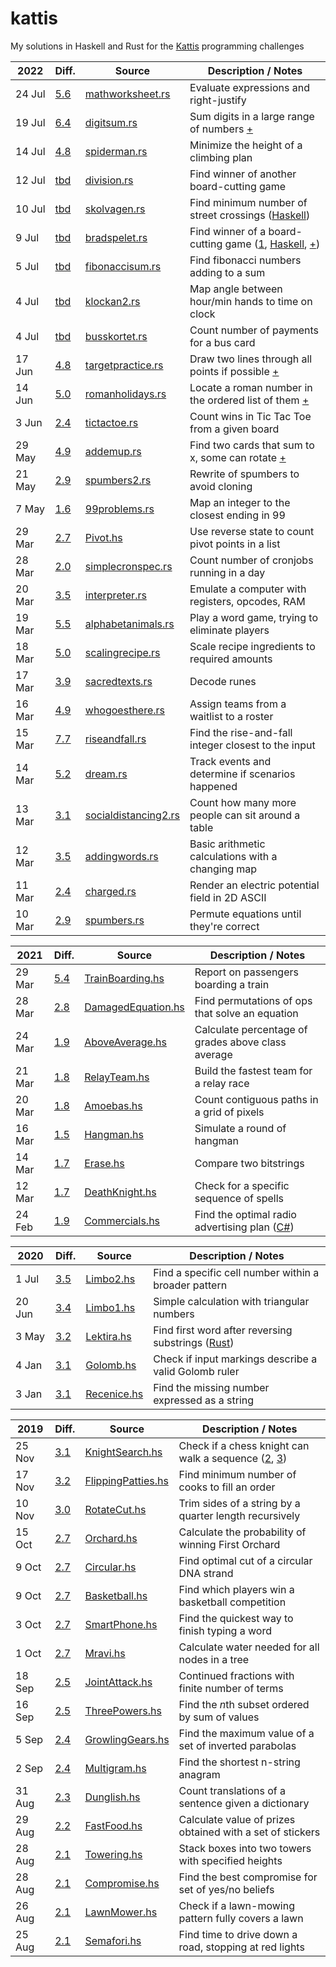 # kattis

My solutions in Haskell and Rust for the [Kattis](https://open.kattis.com/problems?order=problem_difficulty) programming challenges

2022 | Diff. | Source | Description / Notes
--- | --- | --- | ---
24 Jul | [5.6](https://open.kattis.com/problems/mathworksheet) | [mathworksheet.rs](rust/mathworksheet/src/main.rs) | Evaluate expressions and right-justify
19 Jul | [6.4](https://open.kattis.com/problems/digitsum) | [digitsum.rs](rust/digitsum/src/main.rs) | Sum digits in a large range of numbers [+](notes/Digit%20Sum.md)
14 Jul | [4.8](https://open.kattis.com/problems/spiderman) | [spiderman.rs](rust/spiderman/src/main.rs) | Minimize the height of a climbing plan
12 Jul | [tbd](https://open.kattis.com/problems/chocolatedivision) | [division.rs](rust/chocolatedivision/src/main.rs) | Find winner of another board-cutting game
10 Jul | [tbd](https://open.kattis.com/problems/skolvagen) | [skolvagen.rs](rust/skolvagen/src/main.rs) | Find minimum number of street crossings ([Haskell](src/Skolvagen.hs))
9 Jul | [tbd](https://open.kattis.com/problems/bradspelet) | [bradspelet.rs](rust/bradspelet2/src/main.rs) | Find winner of a board-cutting game ([1](rust/bradspelet/src/main.rs), [Haskell](src/Bradspelet.hs), [+](notes/Bradspelet.md))
5 Jul | [tbd](https://open.kattis.com/problems/fibonaccisum) | [fibonaccisum.rs](rust/fibonaccisum/src/main.rs) | Find fibonacci numbers adding to a sum
4 Jul | [tbd](https://open.kattis.com/problems/klockan2) | [klockan2.rs](rust/klockan2/src/main.rs) | Map angle between hour/min hands to time on clock
4 Jul | [tbd](https://open.kattis.com/problems/busskortet) | [busskortet.rs](rust/busskortet/src/main.rs) | Count number of payments for a bus card
17 Jun | [4.8](https://open.kattis.com/problems/targetpractice) | [targetpractice.rs](rust/targetpractice/src/main.rs) | Draw two lines through all points if possible [+](notes/Target%20Practice.md)
14 Jun | [5.0](https://open.kattis.com/problems/romanholidays) | [romanholidays.rs](rust/romanholidays/src/main.rs) | Locate a roman number in the ordered list of them [+](notes/Roman%20Holidays.md)
3 Jun | [2.4](https://open.kattis.com/problems/tictactoecounting) | [tictactoe.rs](rust/tictactoe/src/main.rs) | Count wins in Tic Tac Toe from a given board
29 May | [4.9](https://open.kattis.com/problems/addemup) | [addemup.rs](rust/addemup/src/main.rs) | Find two cards that sum to x, some can rotate [+](notes/Add%20'Em%20Up!.md)
21 May | [2.9](https://open.kattis.com/problems/noonerizedspumbers) | [spumbers2.rs](rust/spumbers2/src/main.rs) | Rewrite of spumbers to avoid cloning
7 May | [1.6](https://open.kattis.com/problems/99problems) | [99problems.rs](rust/problems99/src/main.rs) | Map an integer to the closest ending in 99
29 Mar | [2.7](https://open.kattis.com/problems/pivot) | [Pivot.hs](src/Pivot.hs) | Use reverse state to count pivot points in a list
28 Mar | [2.0](https://open.kattis.com/problems/simplecronspec) | [simplecronspec.rs](rust/simplecronspec/src/main.rs) | Count number of cronjobs running in a day
20 Mar | [3.5](https://open.kattis.com/problems/interpreter) | [interpreter.rs](rust/interpreter/src/main.rs) | Emulate a computer with registers, opcodes, RAM
19 Mar | [5.5](https://open.kattis.com/problems/alphabetanimals) | [alphabetanimals.rs](rust/alphabetanimals/src/main.rs) | Play a word game, trying to eliminate players
18 Mar | [5.0](https://open.kattis.com/problems/scalingrecipe) | [scalingrecipe.rs](rust/scalingrecipe/src/main.rs) | Scale recipe ingredients to required amounts
17 Mar | [3.9](https://open.kattis.com/problems/sacredtexts) | [sacredtexts.rs](rust/sacredtexts/src/main.rs) | Decode runes
16 Mar | [4.9](https://open.kattis.com/problems/whogoesthere) | [whogoesthere.rs](rust/whogoesthere/src/main.rs) | Assign teams from a waitlist to a roster
15 Mar | [7.7](https://open.kattis.com/problems/riseandfall) | [riseandfall.rs](rust/riseandfall/src/main.rs) | Find the rise-and-fall integer closest to the input
14 Mar | [5.2](https://open.kattis.com/problems/dream) | [dream.rs](rust/dream/src/main.rs) | Track events and determine if scenarios happened
13 Mar | [3.1](https://open.kattis.com/problems/socialdistancing2) | [socialdistancing2.rs](rust/socialdistancing2/src/main.rs) | Count how many more people can sit around a table
12 Mar | [3.5](https://open.kattis.com/problems/addingwords) | [addingwords.rs](rust/addingwords/src/main.rs) | Basic arithmetic calculations with a changing map
11 Mar | [2.4](https://open.kattis.com/problems/charged) | [charged.rs](rust/charged/src/main.rs) | Render an electric potential field in 2D ASCII
10 Mar | [2.9](https://open.kattis.com/problems/noonerizedspumbers) | [spumbers.rs](rust/spumbers/src/main.rs) | Permute equations until they're correct

2021 | Diff. | Source | Description / Notes
--- | --- | --- | ---
29 Mar | [5.4](https://open.kattis.com/problems/trainboarding) | [TrainBoarding.hs](src/TrainBoarding.hs) | Report on passengers boarding a train
28 Mar | [2.8](https://open.kattis.com/problems/damagedequation) | [DamagedEquation.hs](src/DamagedEquation.hs) | Find permutations of ops that solve an equation
24 Mar | [1.9](https://open.kattis.com/problems/aboveaverage) | [AboveAverage.hs](src/AboveAverage.hs) | Calculate percentage of grades above class average
21 Mar | [1.8](https://open.kattis.com/problems/bestrelayteam) | [RelayTeam.hs](src/BestRelayTeam.hs) | Build the fastest team for a relay race
20 Mar | [1.8](https://open.kattis.com/problems/amoebas) | [Amoebas.hs](src/Amoebas.hs) | Count contiguous paths in a grid of pixels
16 Mar | [1.5](https://open.kattis.com/problems/hangman) | [Hangman.hs](src/Hangman.hs) | Simulate a round of hangman
14 Mar | [1.7](https://open.kattis.com/problems/erase) | [Erase.hs](src/Erase.hs) | Compare two bitstrings
12 Mar | [1.7](https://open.kattis.com/problems/deathknight) | [DeathKnight.hs](src/DeathKnight.hs) | Check for a specific sequence of spells
24 Feb | [1.9](https://open.kattis.com/problems/commercials) | [Commercials.hs](src/Commercials.hs) | Find the optimal radio advertising plan ([C#](cs/commercials/Program.cs))

2020 | Diff. | Source | Description / Notes
--- | --- | --- | ---
1 Jul | [3.5](https://open.kattis.com/problems/limbo2) | [Limbo2.hs](src/Limbo2.hs) | Find a specific cell number within a broader pattern
20 Jun | [3.4](https://open.kattis.com/problems/limbo1) | [Limbo1.hs](src/Limbo1.hs) | Simple calculation with triangular numbers
3 May | [3.2](https://open.kattis.com/problems/lektira) | [Lektira.hs](src/Lektira.hs) | Find first word after reversing substrings ([Rust](rust/src/lektira.rs))
4 Jan | [3.1](https://open.kattis.com/problems/golombrulers) | [Golomb.hs](src/Golomb.hs) | Check if input markings describe a valid Golomb ruler
3 Jan | [3.1](https://open.kattis.com/problems/recenice) | [Recenice.hs](src/Recenice.hs) | Find the missing number expressed as a string

2019 | Diff. | Source | Description / Notes
--- | --- | --- | ---
25 Nov | [3.1](https://open.kattis.com/problems/knightsearch) | [KnightSearch.hs](src/KnightSearch.hs) | Check if a chess knight can walk a sequence ([2](src/KnightSearch2.hs), [3](src/KnightSearch3.hs))
17 Nov | [3.2](https://open.kattis.com/problems/flippingpatties) | [FlippingPatties.hs](src/FlippingPatties.hs) | Find minimum number of cooks to fill an order
10 Nov | [3.0](https://open.kattis.com/problems/rotatecut) | [RotateCut.hs](src/RotateCut.hs) | Trim sides of a string by a quarter length recursively
15 Oct | [2.7](https://open.kattis.com/problems/orchard) | [Orchard.hs](src/Orchard.hs) | Calculate the probability of winning First Orchard
9 Oct | [2.7](https://open.kattis.com/problems/circular) | [Circular.hs](src/Circular.hs) | Find optimal cut of a circular DNA strand
9 Oct | [2.7](https://open.kattis.com/problems/competitivearcadebasketball) | [Basketball.hs](src/Basketball.hs) | Find which players win a basketball competition
3 Oct | [2.7](https://open.kattis.com/problems/smartphone) | [SmartPhone.hs](src/SmartPhone.hs) | Find the quickest way to finish typing a word
1 Oct | [2.7](https://open.kattis.com/problems/mravi) | [Mravi.hs](src/Mravi.hs) | Calculate water needed for all nodes in a tree
18 Sep | [2.5](https://open.kattis.com/problems/jointattack) | [JointAttack.hs](src/JointAttack.hs) | Continued fractions with finite number of terms
16 Sep | [2.5](https://open.kattis.com/problems/threepowers) | [ThreePowers.hs](src/ThreePowers.hs) | Find the <i>n</i>th subset ordered by sum of values
5 Sep | [2.4](https://open.kattis.com/problems/growlinggears) | [GrowlingGears.hs](src/GrowlingGears.hs) | Find the maximum value of a set of inverted parabolas
2 Sep | [2.4](https://open.kattis.com/problems/multigram) | [Multigram.hs](src/Multigram.hs) | Find the shortest n-string anagram
31 Aug | [2.3](https://open.kattis.com/problems/dunglish) | [Dunglish.hs](src/Dunglish.hs) | Count translations of a sentence given a dictionary
29 Aug | [2.2](https://open.kattis.com/problems/fastfood) | [FastFood.hs](src/FastFood.hs) | Calculate value of prizes obtained with a set of stickers
28 Aug | [2.1](https://open.kattis.com/problems/towering) | [Towering.hs](src/Towering.hs) | Stack boxes into two towers with specified heights
28 Aug | [2.1](https://open.kattis.com/problems/compromise) | [Compromise.hs](src/Compromise.hs) | Find the best compromise for set of yes/no beliefs
26 Aug | [2.1](https://open.kattis.com/problems/lawnmower) | [LawnMower.hs](src/LawnMower.hs) | Check if a lawn-mowing pattern fully covers a lawn
25 Aug | [2.1](https://open.kattis.com/problems/semafori) | [Semafori.hs](src/Semafori.hs) | Find time to drive down a road, stopping at red lights

